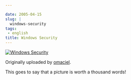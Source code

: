 ```yaml
---

date: 2005-04-15
slug: |
  windows-security
tags:
 - english
title: Windows Security
---
```


[![Windows
Security](http://photos5.flickr.com/9494745_afc34823fa.jpg)](http://www.flickr.com/photos/25563799@N00/9494745/)

Originally uploaded by
[omaciel](http://www.flickr.com/people/25563799@N00/).

This goes to say that a picture is worth a thousand words!
